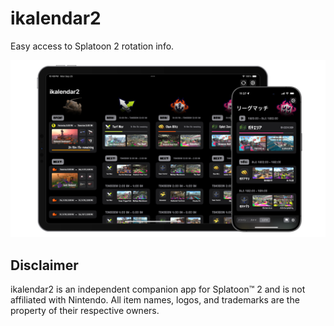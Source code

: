 # ikalendar2

Easy access to Splatoon 2 rotation info.

![Preview](./Resources/Preview.png)

## Disclaimer

ikalendar2 is an independent companion app for Splatoon™ 2 and is not affiliated with Nintendo. All item names, logos, and trademarks are the property of their respective owners.
